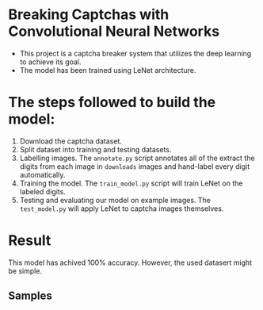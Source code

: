 # Breaking Captchas with Convolutional Neural Networks
* This project is a captcha breaker system that utilizes the deep learning to achieve its goal.
* The model has been trained using LeNet architecture.

# The steps followed to build the model:
1. Download the captcha dataset.
2. Split dataset into training and testing datasets.
3. Labelling images. The `annotate.py` script annotates all of the extract the digits from each image in `downloads` images and hand-label every digit automatically.
4. Training the model. The `train_model.py` script will train LeNet on the labeled digits.
5. Testing and evaluating our model on example images. The `test_model.py` will apply LeNet to captcha images themselves.

# Result
This model has achived 100% accuracy. However, the used datasert might be simple.

## Samples
